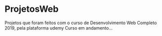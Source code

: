 # ProjetosWeb
Projetos que foram feitos com o curso de Desenvolvimento Web Completo 2019, pela plataforma udemy
Curso em andamento...
